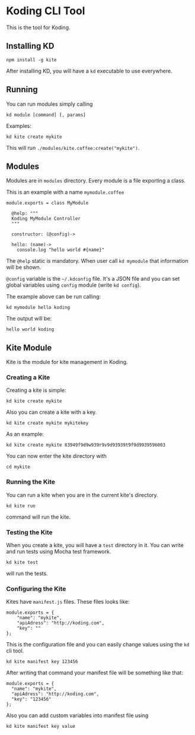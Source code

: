 Koding CLI Tool
===============

This is the tool for Koding.

## Installing KD

    npm install -g kite

After installing KD, you will have a `kd` executable to use everywhere.

## Running

You can run modules simply calling

    kd module [command] [, params]

Examples:

    kd kite create mykite

This will run `./modules/kite.coffee:create("mykite")`.

## Modules

Modules are in `modules` directory. Every module is a file exporting a class.

This is an example with a name `mymodule.coffee`

    module.exports = class MyModule
    
      @help: """
      Koding MyModule Controller
      """

      constructor: (@config)->
    
      hello: (name)->
        console.log "hello world #{name}"

The `@help` static is mandatory. When user call `kd mymodule` that information will be shown.

`@config` variable is the `~/.kdconfig` file. It's a JSON file and you can set global variables using `config` module (write `kd config`).

The example above can be run calling:

    kd mymodule hello koding

The output will be:

    hello world koding

## Kite Module

Kite is the module for kite management in Koding.

### Creating a Kite

Creating a kite is simple:

    kd kite create mykite

Also you can create a kite with a key.

    kd kite create mykite mykitekey

As an example:

    kd kite create mykite 83949f9d9w939r9v9d93939t9f9d9939596003

You can now enter the kite directory with

    cd mykite

### Running the Kite

You can run a kite when you are in the current kite's directory.

    kd kite run

command will run the kite.

### Testing the Kite

When you create a kite, you will have a `test` directory in it. You can write and run tests using Mocha test framework.

    kd kite test

will run the tests.

### Configuring the Kite

Kites have `manifest.js` files. These files looks like:

    module.exports = {
        "name": "mykite",
        "apiAdress": "http://koding.com",
        "key": ""
    };

This is the configuration file and you can easily change values using the `kd` cli tool.

    kd kite manifest key 123456

After writing that command your manifest file will be something like that:

    module.exports = {
      "name": "mykite",
      "apiAdress": "http://koding.com",
      "key": "123456"
    };

Also you can add custom variables into manifest file using

    kd kite manifest key value

